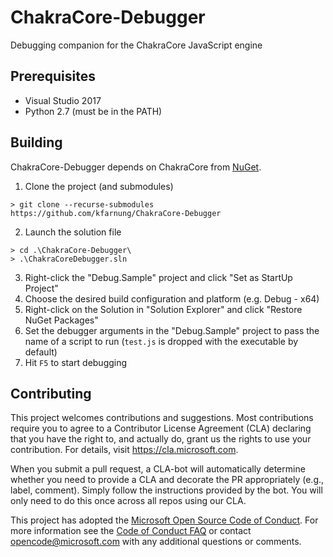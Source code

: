 # ChakraCore-Debugger

Debugging companion for the ChakraCore JavaScript engine

## Prerequisites

* Visual Studio 2017
* Python 2.7 (must be in the PATH)

## Building

ChakraCore-Debugger depends on ChakraCore from [NuGet](https://www.nuget.org/packages/Microsoft.ChakraCore.vc140).

1. Clone the project (and submodules)
```console
> git clone --recurse-submodules https://github.com/kfarnung/ChakraCore-Debugger
```
2. Launch the solution file
```console
> cd .\ChakraCore-Debugger\
> .\ChakraCoreDebugger.sln
```
3. Right-click the "Debug.Sample" project and click "Set as StartUp Project"
4. Choose the desired build configuration and platform (e.g. Debug - x64)
5. Right-click on the Solution in "Solution Explorer" and click "Restore NuGet Packages"
6. Set the debugger arguments in the "Debug.Sample" project to pass the name of a script to run (`test.js` is dropped
   with the executable by default)
7. Hit `F5` to start debugging

## Contributing

This project welcomes contributions and suggestions.  Most contributions require you to agree to a
Contributor License Agreement (CLA) declaring that you have the right to, and actually do, grant us
the rights to use your contribution. For details, visit https://cla.microsoft.com.

When you submit a pull request, a CLA-bot will automatically determine whether you need to provide
a CLA and decorate the PR appropriately (e.g., label, comment). Simply follow the instructions
provided by the bot. You will only need to do this once across all repos using our CLA.

This project has adopted the [Microsoft Open Source Code of Conduct](https://opensource.microsoft.com/codeofconduct/).
For more information see the [Code of Conduct FAQ](https://opensource.microsoft.com/codeofconduct/faq/) or
contact [opencode@microsoft.com](mailto:opencode@microsoft.com) with any additional questions or comments.
